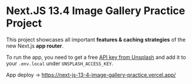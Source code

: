 # Next.JS 13.4 Image Gallery Practice Project

This project showcases all important **features & caching strategies** of the new Next.js **app router**. 

To run the app, you need to get a free [API key from Unsplash](https://unsplash.com/developers) and add it to your `.env.local` under `UNSPLASH_ACCESS_KEY`. 

App deploy -> https://next-js-13-4-image-gallery-practice.vercel.app/
